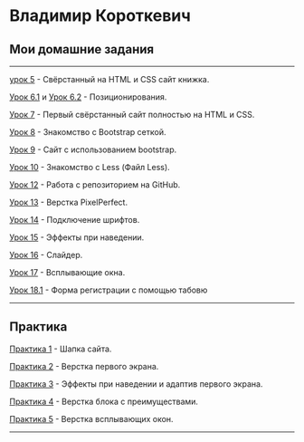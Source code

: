 

# Владимир Короткевич



## Мои домашние задания

***

[урок 5](https://VladimirVaize.github.io/lesson_5/ "...") - Свёрстанный на HTML и CSS сайт книжка.


[Урок 6.1](https://VladimirVaize.github.io/lesson_6.1/ "...") и [Урок 6.2](https://VladimirVaize.github.io/lesson_6.2/ "...") - Позиционирования.


[Урок 7](https://VladimirVaize.github.io/lesson_7/ "...") - Первый свёрстанный сайт полностью на HTML и CSS.


[Урок 8](https://VladimirVaize.github.io/lesson_8/ "...") - Знакомство с Bootstrap сеткой.


[Урок 9](https://VladimirVaize.github.io/lesson_9/ "...") - Сайт с использованием bootstrap.


[Урок 10](https://VladimirVaize.github.io/lesson_10/ "...") - Знакомство с Less (Файл Less).


[Урок 12](https://github.com/VladimirVaize/VladimirVaize.github.io "...") - Работа с репозиторием на GitHub.


[Урок 13](https://VladimirVaize.github.io/lesson_13/ "...") - Верстка PixelPerfect.


[Урок 14](https://VladimirVaize.github.io/lesson_14/ "...") - Подключение шрифтов.


[Урок 15](https://vladimirvaize.github.io/lesson_15/ "...") - Эффекты при наведении.


[Урок 16](https://vladimirvaize.github.io/lesson_16/index.html "...") - Слайдер.


[Урок 17](https://vladimirvaize.github.io/lesson_17/ "...") - Всплывающие окна.


[Урок 18.1](https://vladimirvaize.github.io/lesson_18.1/ "...") - Форма регистрации с помощью табовю

***
## Практика


[Практика 1](https://VladimirVaize.github.io/practice_1/ "...") - Шапка сайта.


[Практика 2](https://vladimirvaize.github.io/practice_2/ "...") - Верстка первого экрана.


[Практика 3](https://vladimirvaize.github.io/practice_3/ "...") - Эффекты при наведении и адаптив первого экрана.


[Практика 4](https://vladimirvaize.github.io/practice_4/ "...") - Верстка блока с преимуществами.


[Практика 5](https://vladimirvaize.github.io/practice_5/ "...") - Верстка всплывающих окон.


***
